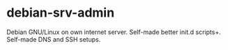 debian-srv-admin
================

Debian GNU/Linux on own internet server. Self-made better init.d scripts+. Self-made DNS and SSH setups.
